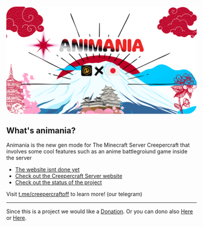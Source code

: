 ![Welcome to animania](https://github.com/animaniaMC/.github/blob/main/Animania%20Lungo%20V1-modified.png)
## What's animania?

Animania is the new gen mode for The Minecraft Server Creepercraft that involves some cool features such as an anime battlegroiund game inside the server
* [The website isnt done yet](https://animania.obl.ong)
* [Check out the Creepercraft Server website](https://creepercraft.xyz)
* [Check out the status of the project](https://status.creepercraft.xyz)

Visit [t.me/creepercraftoff](https://t.me/creepercraftoff) to learn more! (our telegram)

----

Since this is a project we would like a [Donation](https://buymeacoffee.com/creepercraft). Or you can dono also [Here](https://ko-fi.com/creepercraft) or [Here](https://liberapay.com/creepercraft).
